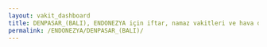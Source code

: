 ```yaml
---
layout: vakit_dashboard
title: DENPASAR_(BALI), ENDONEZYA için iftar, namaz vakitleri ve hava durumu - ilçe/eyalet seç
permalink: /ENDONEZYA/DENPASAR_(BALI)/
---
```


<script type="text/javascript">
  var GLOBAL_COUNTRY = 'ENDONEZYA';
  var GLOBAL_CITY = 'DENPASAR_(BALI)';
  var GLOBAL_STATE = '';
  var lat = 72;
  var lon = 21;
</script>
